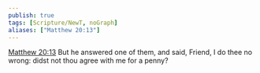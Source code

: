 ```yaml
---
publish: true
tags: [Scripture/NewT, noGraph]
aliases: ["Matthew 20:13"]
---
```

[Matthew 20:13](https://churchofjesuschrist.org/study/scriptures/nt/matt/20?lang=eng&id=p13#p13) But he answered one of them, and said, Friend, I do thee no wrong: didst not thou agree with me for a penny?
